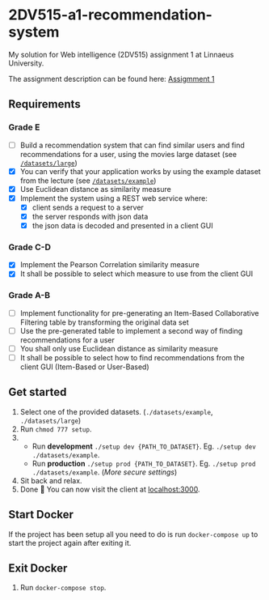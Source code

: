# 2DV515-a1-recommendation-system
My solution for Web intelligence (2DV515) assignment 1 at Linnaeus University.

The assignment description can be found here: [Assigmment 1](http://coursepress.lnu.se/kurs/web-intelligence/a1/)

## Requirements
### Grade E
- [ ] Build a recommendation system that can find similar users and find recommendations for
a user, using the movies large dataset (see [`/datasets/large`](https://github.com/AntonStrand/2DV515-a1-recommendation-system/tree/master/datasets/large))
- [x] You can verify that your application works by using the example dataset from the lecture (see [`/datasets/example`](https://github.com/AntonStrand/2DV515-a1-recommendation-system/tree/master/datasets/large))
- [x] Use Euclidean distance as similarity measure
- [x] Implement the system using a REST web service where:
    - [x] client sends a request to a server
    - [x] the server responds with json data
    - [x] the json data is decoded and presented in a client GUI

### Grade C-D
- [x] Implement the Pearson Correlation similarity measure
- [x] It shall be possible to select which measure to use from the client GUI

### Grade A-B
- [ ] Implement functionality for pre-generating an Item-Based Collaborative Filtering table by
transforming the original data set
- [ ] Use the pre-generated table to implement a second way of finding recommendations for
a user
- [ ] You shall only use Euclidean distance as similarity measure
- [ ] It shall be possible to select how to find recommendations from the client GUI
(Item-Based or User-Based)

## Get started
1. Select one of the provided datasets. (`./datasets/example`, `./datasets/large`)
2. Run `chmod 777 setup`.
3.  - Run **development** `./setup dev {PATH_TO_DATASET}`. Eg. `./setup dev ./datasets/example`.
    - Run **production** `./setup prod {PATH_TO_DATASET}`. Eg. `./setup prod ./datasets/example`. (_More secure settings_)
4. Sit back and relax.
5. Done 🎉 You can now visit the client at [localhost:3000](http://localhost:3000).

## Start Docker
If the project has been setup all you need to do is run `docker-compose up` to start the project again after exiting it.

## Exit Docker
1. Run `docker-compose stop`.
